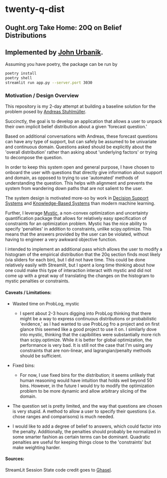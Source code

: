 # twenty-q-dist
## Ought.org Take Home: 20Q on Belief Distributions
## Implemented by [John Urbanik](https://github.com/johnurbanik).

Assuming you have poetry, the package can be run by
```bash
poetry install
poetry shell
streamlit run app.py --server.port 3030
```


### Motivation / Design Overview

This repository is my 2-day attempt at building a baseline solution for the problem posed by [Andreas Stuhlmüller](https://gist.github.com/stuhlmueller/2e3d6a5af0e4b9dec74d2f2c1f6c8a2d).

Succinctly, the goal is to develop an application that allows a user to unpack their own implicit belief distribution about a given 'forecast question.'

Based on additional conversations with Andreas, these forecast questions can have any type of support, but can safely be assumed to be univariate and continuous domain. Questions asked should be explicitly about the 'overall distribution' rather than asking about 'underlying factors' or trying to decompose the question.

In order to keep this system open and general purpose, I have chosen to onboard the user with questions that directly give information about support and domain, as opposed to trying to use 'automated' methods of understanding the question. This helps with alignment and prevents the system from wandering down paths that are not salient to the user.

The system design is motivated more-so by work in [Decision Support Systems](https://dspace.mit.edu/handle/1721.1/47172) and [Knowledge-Based Systems](https://www.reidgsmith.com/Knowledge-Based_Systems_-_Concepts_Techniques_Examples_08-May-1985.pdf) than modern machine learning.

Further, I leverage [Mystic](https://mystic.readthedocs.io/), a non-convex optimization and uncertainty quantification package that allows for relatively easy specification of constraints for an optimization problem. Mystic has the nice ability to specify 'penalties' in addition to constraints, unlike scipy.optimize. This means that the answers provided by the user can be violated, without having to engineer a very awkward objective function.

I intended to implement an additional pass which allows the user to modify a histogram of the empirical distribution that the 20q section finds most likely (via sliders for each bin), but I did not have time. This could be done relatively easily with Streamlit, but I spent a long time thinking about how one could make this type of interaction interact with mystic and did not come up with a great way of translating the changes on the histogram to mystic penalties or constraints.



#### Caveats / Limitations:
- Wasted time on ProbLog, mystic
    - I spent about 2-3 hours digging into ProbLog thinking that there might be a way to express continuous distributions or probabilistic 'evidence,' as I had wanted to use ProbLog fro a project and on first glance this seemed like a good project to use it on. I similarly dove into mystic, thinking that the capibilities were substantially more rich than scipy.optimize. While it is better for global optimization, the performance is very bad. It is still not the case that I'm using any constraints that are non-linear, and lagrangian/penalty methods should be sufficient.

- Fixed bins:
    - For now, I use fixed bins for the distribution; it seems unlikely that human reasoning would have intuition that holds well beyond 50 bins. However, in the future I would try to modify the optimization problem to be more dynamic and allow arbitrary slicing of the domain.

- The question set is pretty limited, and the way that questions are chosen is very stupid. A method to allow a user to specify their questions (i.e. chose ranges and comparisons) is much needed.

- I would like to add a degree of belief to answers, which could factor into the penalty. Additionally, the penalties should probably be normalized in some smarter fashion as certain terms can be dominant. Quadratic penalties are useful for keeping things close to the 'constraints' but make weighting harder.


#### Sources:

StreamLit Session State code credit goes to [Ghasel](https://gist.github.com/Ghasel/0aba4869ba6fdc8d49132e6974e2e662).
